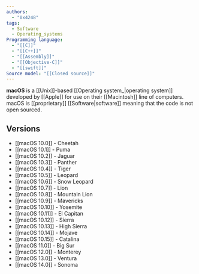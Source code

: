 ```yaml
---
authors:
  - "0x4248"
tags:
  - Software
  - Operating_systems
Programming language:
  - "[[C]]"
  - "[[C++]]"
  - "[[Assembly]]"
  - "[[Objective-C]]"
  - "[[swift]]"
Source model: "[[Closed source]]"
---
```

**macOS** is a [[Unix]]-based [[Operating system_|operating system]] developed by [[Apple]] for use on their [[Macintosh]] line of computers. macOS is [[proprietary]] [[Software|software]] meaning that the code is not open sourced.
## Versions
- [[macOS 10.0]] - Cheetah
- [[macOS 10.1]] - Puma
- [[macOS 10.2]] - Jaguar
- [[macOS 10.3]] - Panther
- [[macOS 10.4]] - Tiger
- [[macOS 10.5]] - Leopard
- [[macOS 10.6]] - Snow Leopard
- [[macOS 10.7]] - Lion
- [[macOS 10.8]] - Mountain Lion
- [[macOS 10.9]] - Mavericks
- [[macOS 10.10]] - Yosemite
- [[macOS 10.11]] - El Capitan
- [[macOS 10.12]] - Sierra
- [[macOS 10.13]] - High Sierra
- [[macOS 10.14]] - Mojave
- [[macOS 10.15]] - Catalina
- [[macOS 11.0]] - Big Sur
- [[macOS 12.0]] - Monterey
- [[macOS 13.0]] - Ventura
- [[macOS 14.0]] - Sonoma